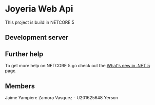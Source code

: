 # Joyeria Web Api

This project is build in NETCORE 5

## Development server



## Further help

To get more help on NETCORE 5 go check out the [What's new in .NET 5](https://docs.microsoft.com/en-us/dotnet/core/whats-new/dotnet-5) page.

## Members

Jaime Yampiere Zamora Vasquez - U201625648
Yerson
